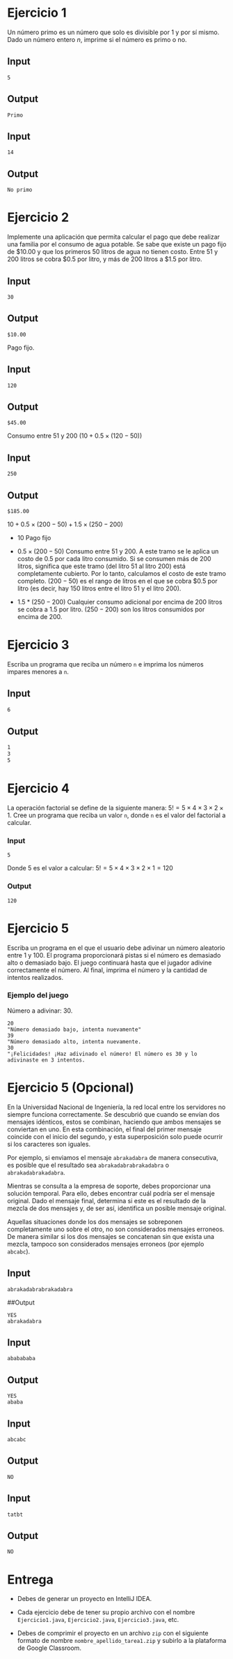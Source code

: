# Ejercicio 1

Un número primo es un número que solo es divisible por 1 y por sí mismo. Dado un número entero $n$, imprime si el número es primo o no.

## Input

```
5
```

## Output

```
Primo
```

## Input

```
14
```

## Output

```
No primo
```



# Ejercicio 2
Implemente una aplicación que permita calcular el pago que debe realizar una familia por el consumo de agua potable. Se sabe que existe un pago fijo de $10.00 y que los primeros 50 litros de agua no tienen costo. Entre 51 y 200 litros se cobra $0.5 por litro, y más de 200 litros a $1.5 por litro.
## Input
```
30
```
## Output
```
$10.00
```
Pago fijo.
## Input
```
120
```
## Output
```
$45.00  
```
Consumo entre 51 y 200
$(10 + 0.5 \times (120 - 50))$
## Input
```
250
```
## Output
```
$185.00
```
$10 + 0.5 \times (200 - 50) + 1.5 \times (250 - 200)$

- $10$ Pago fijo
- $0.5 \times (200 - 50)$ Consumo entre 51 y 200. A este tramo se le aplica un costo de $0.5$ por cada litro consumido. Si se consumen más de 200 litros, significa que este tramo (del litro 51 al litro 200) está completamente cubierto. Por lo tanto, calculamos el costo de este tramo completo. $(200 - 50)$ es el rango de litros en el que se cobra $0.5 por litro (es decir, hay 150 litros entre el litro 51 y el litro 200).

- $1.5*(250 - 200)$ Cualquier consumo adicional por encima de 200 litros se cobra a $1.5$ por litro. $(250 - 200)$ son los litros consumidos por encima de 200.

# Ejercicio 3
Escriba un programa que reciba un número `n` e imprima los números impares menores a `n`.

## Input
```bash
6
```
## Output
```bash
1
3
5
```

# Ejercicio 4
La operación factorial se define de la siguiente manera: $5!=5\times4\times3\times2\times1$. Cree un programa que reciba un valor `n`, donde `n` es el valor del factorial a calcular.

### Input
```
5
```
Donde 5 es el valor a calcular: $5!=5\times4\times3\times2\times1=120$

### Output
```
120
```

# Ejercicio 5
Escriba un programa en el que el usuario debe adivinar un número aleatorio entre 1 y 100. El programa proporcionará pistas si el número es demasiado alto o demasiado bajo. El juego continuará hasta que el jugador adivine correctamente el número. Al final, imprima el número y la cantidad de intentos realizados.

### Ejemplo del juego
Número a adivinar: 30.
```
20
"Número demasiado bajo, intenta nuevamente"
39
"Número demasiado alto, intenta nuevamente.
30
"¡Felicidades! ¡Haz adivinado el número! El número es 30 y lo adivinaste en 3 intentos.
```

# Ejercicio 5 (Opcional)

En la Universidad Nacional de Ingeniería, la red local entre los servidores no siempre funciona correctamente. Se descubrió que cuando se envían dos mensajes idénticos, estos se combinan, haciendo que ambos mensajes se conviertan en uno. En esta combinación, el final del primer mensaje coincide con el inicio del segundo, y esta superposición solo puede ocurrir si los caracteres son iguales.

Por ejemplo, si enviamos el mensaje `abrakadabra` de manera consecutiva, es posible que el resultado sea `abrakadabrabrakadabra` o `abrakadabrakadabra`.

Mientras se consulta a la empresa de soporte, debes proporcionar una solución temporal. Para ello, debes encontrar cuál podría ser el mensaje original. Dado el mensaje final, determina si este es el resultado de la mezcla de dos mensajes y, de ser así, identifica un posible mensaje original.

Aquellas situaciones donde los dos mensajes se sobreponen completamente uno sobre el otro, no son considerados mensajes erroneos. De manera similar si los dos mensajes se concatenan sin que exista una mezcla, tampoco son considerados mensajes erroneos (por ejemplo `abcabc`).

## Input
```
abrakadabrabrakadabra
```

##Output
```
YES
abrakadabra
```

## Input
```
ababababa
```

## Output
```
YES
ababa
```

## Input
```
abcabc
```

## Output
```
NO
```

## Input
```
tatbt
```

## Output
```
NO
```

# Entrega

- Debes de generar un proyecto en IntelliJ IDEA.

- Cada ejercicio debe de tener su propio archivo con el nombre `Ejercicio1.java`, `Ejercicio2.java`, `Ejercicio3.java`, etc.

- Debes de comprimir el proyecto en un archivo `zip` con el siguiente formato de nombre `nombre_apellido_tarea1.zip` y subirlo a la plataforma de Google Classroom.